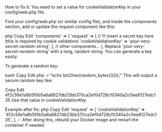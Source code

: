 How to fix it:
You need to set a value for cookieValidationKey in your config/web.php file.

Find your config/web.php (or similar config file), and inside the components section, add or update the request component like this:

php
Copy
Edit
'components' => [
    'request' => [
        // !!! insert a secret key here (this is required by cookie validation)
        'cookieValidationKey' => 'your-very-secret-random-string',
    ],
    // other components...
],
Replace 'your-very-secret-random-string' with a long, random string.
You can generate a key easily:

To generate a random key:

bash
Copy
Edit
php -r "echo bin2hex(random_bytes(32));"
This will output a secure random key like:

Copy
Edit
4f2c56e1a8b5f0b5a6a8827db23bb370ca2ef0d728cf0340a2c0ee8127edc135
Use that value in cookieValidationKey.

Example after fix:
php
Copy
Edit
'request' => [
    'cookieValidationKey' => '4f2c56e1a8b5f0b5a6a8827db23bb370ca2ef0d728cf0340a2c0ee8127edc135',
],
✅ After doing this, rebuild your Docker image and restart the container if needed.
